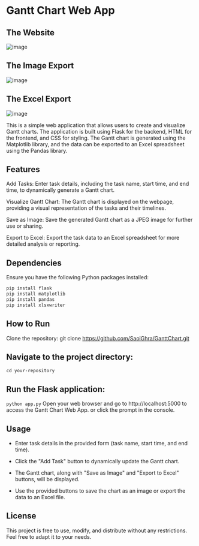 <h1>Gantt Chart Web App</h1>

## The Website
![image](https://github.com/SaolGhra/GanttChart/assets/47499708/b64959a4-7374-439d-a132-94235f2b18b6)

## The Image Export
![image](https://github.com/SaolGhra/GanttChart/assets/47499708/7863c4ba-ad3e-4f4a-bd10-e737265a7af3)

## The Excel Export
![image](https://github.com/SaolGhra/GanttChart/assets/47499708/dc4ddec6-2559-4926-bfd9-2316a3d56b2d)


This is a simple web application that allows users to create and visualize Gantt charts. The application is built using Flask for the backend, HTML for the frontend, and CSS for styling. The Gantt chart is generated using the Matplotlib library, and the data can be exported to an Excel spreadsheet using the Pandas library.

## Features
Add Tasks: Enter task details, including the task name, start time, and end time, to dynamically generate a Gantt chart.

Visualize Gantt Chart: The Gantt chart is displayed on the webpage, providing a visual representation of the tasks and their timelines.

Save as Image: Save the generated Gantt chart as a JPEG image for further use or sharing.

Export to Excel: Export the task data to an Excel spreadsheet for more detailed analysis or reporting.

## Dependencies
Ensure you have the following Python packages installed:

```bash
pip install flask
pip install matplotlib
pip install pandas
pip install xlsxwriter
```

## How to Run

Clone the repository:
git clone https://github.com/SaolGhra/GanttChart.git

## Navigate to the project directory:
```cd your-repository```

## Run the Flask application:
```python app.py```
Open your web browser and go to http://localhost:5000 to access the Gantt Chart Web App. or click the prompt in the console.


## Usage
- Enter task details in the provided form (task name, start time, and end time).

- Click the "Add Task" button to dynamically update the Gantt chart.

- The Gantt chart, along with "Save as Image" and "Export to Excel" buttons, will be displayed.

- Use the provided buttons to save the chart as an image or export the data to an Excel file.

## License
This project is free to use, modify, and distribute without any restrictions. Feel free to adapt it to your needs.
